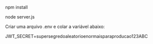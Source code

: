 npm install

node server.js

Criar uma arquivo .env e colar a variável abaixo:

JWT_SECRET=supersegredoaleatorioenormaisparaproducao123ABC
